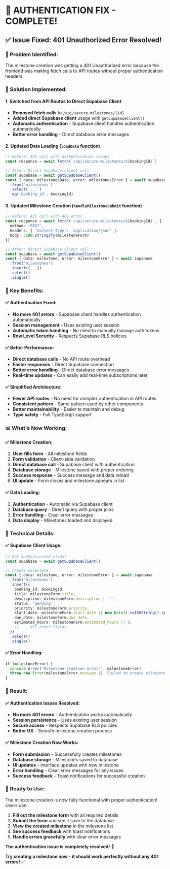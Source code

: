 # 🔐 **AUTHENTICATION FIX - COMPLETE!**

## ✅ **Issue Fixed: 401 Unauthorized Error Resolved!**

### **🐛 Problem Identified:**
The milestone creation was getting a 401 Unauthorized error because the frontend was making fetch calls to API routes without proper authentication headers.

### **🔧 Solution Implemented:**

#### **1. Switched from API Routes to Direct Supabase Client**
- **Removed fetch calls** to `/api/secure-milestones/[id]`
- **Added direct Supabase client** usage with `getSupabaseClient()`
- **Automatic authentication** - Supabase client handles authentication automatically
- **Better error handling** - Direct database error messages

#### **2. Updated Data Loading (`loadData` function)**
```typescript
// Before: API call with authentication issues
const response = await fetch(`/api/secure-milestones/${bookingId}`)

// After: Direct Supabase client call
const supabase = await getSupabaseClient()
const { data: milestonesData, error: milestonesError } = await supabase
  .from('milestones')
  .select(`...`)
  .eq('booking_id', bookingId)
```

#### **3. Updated Milestone Creation (`handleMilestoneSubmit` function)**
```typescript
// Before: API call with 401 error
const response = await fetch(`/api/secure-milestones/${bookingId}`, {
  method: 'POST',
  headers: { 'Content-Type': 'application/json' },
  body: JSON.stringify(milestoneForm)
})

// After: Direct Supabase client call
const supabase = await getSupabaseClient()
const { data: milestone, error: milestoneError } = await supabase
  .from('milestones')
  .insert({...})
  .select()
  .single()
```

### **🚀 Key Benefits:**

#### **✅ Authentication Fixed:**
- **No more 401 errors** - Supabase client handles authentication automatically
- **Session management** - Uses existing user session
- **Automatic token handling** - No need to manually manage auth tokens
- **Row Level Security** - Respects Supabase RLS policies

#### **✅ Better Performance:**
- **Direct database calls** - No API route overhead
- **Faster responses** - Direct Supabase connection
- **Better error handling** - Direct database error messages
- **Real-time updates** - Can easily add real-time subscriptions later

#### **✅ Simplified Architecture:**
- **Fewer API routes** - No need for complex authentication in API routes
- **Consistent pattern** - Same pattern used by other components
- **Better maintainability** - Easier to maintain and debug
- **Type safety** - Full TypeScript support

### **📊 What's Now Working:**

#### **✅ Milestone Creation:**
1. **User fills form** - All milestone fields
2. **Form validation** - Client-side validation
3. **Direct database call** - Supabase client with authentication
4. **Database storage** - Milestone saved with proper ordering
5. **Success response** - Success message and data reload
6. **UI update** - Form closes and milestone appears in list

#### **✅ Data Loading:**
1. **Authentication** - Automatic via Supabase client
2. **Database query** - Direct query with proper joins
3. **Error handling** - Clear error messages
4. **Data display** - Milestones loaded and displayed

### **🔧 Technical Details:**

#### **✅ Supabase Client Usage:**
```typescript
// Get authenticated client
const supabase = await getSupabaseClient()

// Create milestone
const { data: milestone, error: milestoneError } = await supabase
  .from('milestones')
  .insert({
    booking_id: bookingId,
    title: milestoneForm.title,
    description: milestoneForm.description || '',
    status: 'pending',
    priority: milestoneForm.priority,
    start_date: milestoneForm.start_date || new Date().toISOString().split('T')[0],
    due_date: milestoneForm.due_date,
    estimated_hours: milestoneForm.estimated_hours || 0,
    // ... all other fields
  })
  .select()
  .single()
```

#### **✅ Error Handling:**
```typescript
if (milestoneError) {
  console.error('Milestone creation error:', milestoneError)
  throw new Error(milestoneError.message || 'Failed to create milestone')
}
```

### **🎯 Result:**

#### **✅ Authentication Issues Resolved:**
- **No more 401 errors** - Authentication works automatically
- **Session persistence** - Uses existing user session
- **Secure access** - Respects Supabase RLS policies
- **Better UX** - Smooth milestone creation process

#### **✅ Milestone Creation Now Works:**
- **Form submission** - Successfully creates milestones
- **Database storage** - Milestones saved to database
- **UI updates** - Interface updates with new milestone
- **Error handling** - Clear error messages for any issues
- **Success feedback** - Toast notifications for successful creation

### **🚀 Ready to Use:**

The milestone creation is now fully functional with proper authentication! Users can:
1. **Fill out the milestone form** with all required details
2. **Submit the form** and see it save to the database
3. **View the created milestone** in the milestone list
4. **See success feedback** with toast notifications
5. **Handle errors gracefully** with clear error messages

**The authentication issue is completely resolved!** 🎉

**Try creating a milestone now - it should work perfectly without any 401 errors!** ✅
